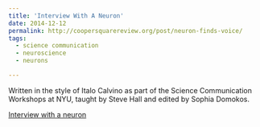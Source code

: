```yaml
---
title: 'Interview With A Neuron'
date: 2014-12-12
permalink: http://coopersquarereview.org/post/neuron-finds-voice/
tags:
  - science communication
  - neuroscience
  - neurons

---
```


Written in the style of Italo Calvino as part of the Science Communication Workshops at NYU, taught by Steve Hall and edited by Sophia Domokos.

[Interview with a neuron](http://coopersquarereview.org/post/neuron-finds-voice/)


